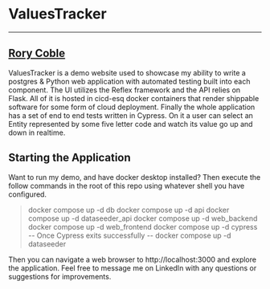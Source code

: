 # ValuesTracker
---
[Rory Coble](https://www.linkedin.com/in/rory-coble-572314107/)
---

ValuesTracker is a demo website used to showcase my ability to write a postgres & Python web application with automated testing built into each component. The UI utilizes the Reflex framework and the API relies on Flask. All of it is hosted in cicd-esq docker containers that render shippable software for some form of cloud deployment. Finally the whole application has a set of end to end tests written in Cypress. On it a user can select an Entity represented by some five letter code and watch its value go up and down in realtime.

## Starting the Application

Want to run my demo, and have docker desktop installed? Then execute the follow commands in the root of this repo using whatever shell you have configured.

> docker compose up -d db
> docker compose up -d api
> docker compose up -d dataseeder_api
> docker compose up -d web_backend
> docker compose up -d web_frontend
> docker compose up -d cypress
> -- Once Cypress exits successfully --
> docker compose up -d dataseeder

Then you can navigate a web browser to http://localhost:3000 and explore the application. Feel free to message me on LinkedIn with any questions or suggestions for improvements.